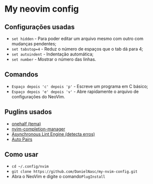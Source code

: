 # My neovim config

## Configurações usadas
* ``` set hidden ``` - Para poder editar um arquivo mesmo com outro com mudanças pendentes;
* ```set tabstop=4``` - Reduz o número de espaços que o tab dá para 4;
* ```set autoindent``` - Indentação automática;
* ```set number``` - Mostrar o número das linhas.

## Comandos
* ```Espaço depois 'c' depois 'p'``` - Escreve um programa em C básico;
* ```Espaço depois 'e' depois 'v'``` - Abre rapidamente o arquivo de configurações do NeoVim.

## Puglins usados
* [onehalf (tema)](https://github.com/sonph/onehalf/tree/master/vim)
* [nvim-completion-manager](https://github.com/ncm2/ncm2)
* [Asynchronous Lint Engine (detecta erros)](https://github.com/dense-analysis/ale)
* [Auto Pairs](https://github.com/jiangmiao/auto-pairs)

## Como usar
* ```cd ~/.config/nvim``` 
* ```git clone https://github.com/DanielNasc/my-nvim-config.git```
* Abra o NeoVim e digite o comando```PlugInstall```
